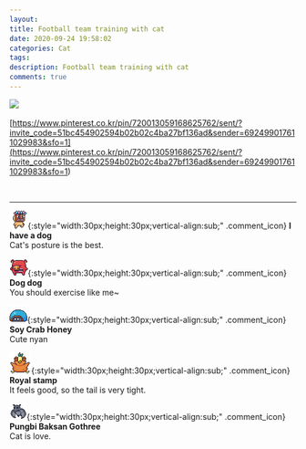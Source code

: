 ```yaml
---
layout: 
title: Football team training with cat
date: 2020-09-24 19:58:02
categories: Cat
tags: 
description: Football team training with cat
comments: true
---
```


![](https://blog.kakaocdn.net/dn/PiOzJ/btqJnZ5ZY0T/Ukhus6uY9oV87cpQeUSamK/img.jpg)

[https://www.pinterest.co.kr/pin/720013059168625762/sent/?invite_code=51bc454902594b02b02c4ba27bf136ad&sender=692499017611029983&sfo=1](<https://www.pinterest.co.kr/pin/720013059168625762/sent/?invite_code=51bc454902594b02b02c4ba27bf136ad&sender=692499017611029983&sfo=1>)

​

* * *

![comment](/assets/character/mask.png){:style="width:30px;height:30px;vertical-align:sub;" .comment_icon} **I have a dog**  
Cat's posture is the best.   
  
![comment](/assets/character/pig.png){:style="width:30px;height:30px;vertical-align:sub;" .comment_icon} **Dog dog**  
You should exercise like me~   
  
![comment](/assets/character/turtle.png){:style="width:30px;height:30px;vertical-align:sub;" .comment_icon} **Soy Crab Honey**  
Cute nyan   
  
![comment](/assets/character/bird.png){:style="width:30px;height:30px;vertical-align:sub;" .comment_icon} **Royal stamp**  
It feels good, so the tail is very tight.   
  
![comment](/assets/character/bat.png){:style="width:30px;height:30px;vertical-align:sub;" .comment_icon} **Pungbi Baksan Gothree**  
Cat is love.   
  

